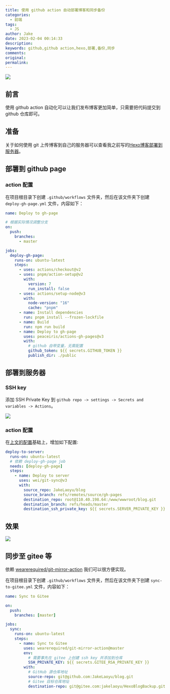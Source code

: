 ```yaml
---
title: 使用 github action 自动部署博客和同步备份
categories:
  - 前端
tags:
  - JS
author: Jake
date: 2023-02-04 00:14:33
description:
keywords: github,github action,hexo,部署,备份,同步
comments:
original:
permalink:
---
```


![](//blogimg.jakeyu.top/使用-github-action-自动部署博客和同步备份/44036562.png)

<!--more-->

## 前言

使用 github action 自动化可以让我们发布博客更加简单，只需要把代码提交到 github 仓库即可。

## 准备

关于如何使用 git 上传博客到自己的服务器可以查看我之前写的[Hexo博客部署到服务器](/2016/12/06/Hexo%E5%8D%9A%E5%AE%A2%E6%90%AD%E5%BB%BA%E5%88%B0%E6%9C%8D%E5%8A%A1%E5%99%A8%E5%B9%B6%E8%87%AA%E5%8A%A8%E9%83%A8%E7%BD%B2/)。

## 部署到 github page
### action 配置

在项目根目录下创建 `.github/workflows` 文件夹，然后在该文件夹下创建 `deploy-gh-page.yml` 文件，内容如下：

```yml
name: Deploy to gh-page

# 根据实际情况调整分支
on:
  push:
    branches:
      - master

jobs:
  deploy-gh-page:
    runs-on: ubuntu-latest
    steps:
      - uses: actions/checkout@v2
      - uses: pnpm/action-setup@v2
        with:
          version: 7
          run_install: false
      - uses: actions/setup-node@v3
        with:
          node-version: "16"
          cache: "pnpm"
      - name: Install dependencies
        run: pnpm install --frozen-lockfile
      - name: Build
        run: npm run build
      - name: Deploy to gh-page
        uses: peaceiris/actions-gh-pages@v3
        with:
          # github 自带变量，无需配置
          github_token: ${{ secrets.GITHUB_TOKEN }}
          publish_dir: ./public
```

## 部署到服务器
### SSH key

添加 SSH Private Key 到 `github repo -> settings -> Secrets and variables -> Actions`。

![](//blogimg.jakeyu.top/使用-github-action-自动部署博客和同步备份/SCR-20230204-mh.png)

### action 配置

在[上文的配置](#action-配置)基础上，增加如下配置:

```yml
deploy-to-server:
  runs-on: ubuntu-latest
  # 依赖 deploy-gh-page job
  needs: [deploy-gh-page]
  steps:
    - name: Deploy to server
      uses: wei/git-sync@v3
      with:
        source_repo: JakeLaoyu/blog
        source_branch: refs/remotes/source/gh-pages
        destination_repo: root@110.40.198.64:/www/wwwroot/blog.git
        destination_branch: refs/heads/master
        destination_ssh_private_key: ${{ secrets.SERVER_PRIVATE_KEY }}
```

## 效果

![](//blogimg.jakeyu.top/使用-github-action-自动部署博客和同步备份/SCR-20230204-s2.png)

## 同步至 gitee 等

依赖 [wearerequired/git-mirror-action](https://github.com/wearerequired/git-mirror-action) 我们可以很方便实现。

在项目根目录下创建 `.github/workflows` 文件夹，然后在该文件夹下创建 `sync-to-gitee.yml` 文件，内容如下：

```yml
name: Sync to Gitee

on:
  push:
    branches: [master]

jobs:
  sync:
    runs-on: ubuntu-latest
    steps:
      - name: Sync to Gitee
        uses: wearerequired/git-mirror-action@master
        env:
          # 需要事先在 gitee 上创建 ssh key 并添加到仓库
          SSH_PRIVATE_KEY: ${{ secrets.GITEE_RSA_PRIVATE_KEY }}
        with:
          # GitHub 源仓库地址
          source-repo: git@github.com:JakeLaoyu/blog.git
          # Gitee 目标仓库地址
          destination-repo: git@gitee.com:jakelaoyu/HexoBlogBackup.git
```